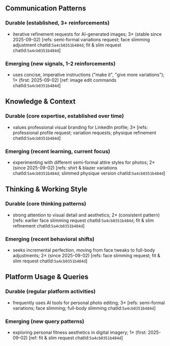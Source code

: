 ## Communication Patterns
### Durable (established, 3+ reinforcements)
- iterative refinement requests for AI-generated images; 3× (stable since 2025-09-02) [refs: semi-formal variations request; face slimming adjustment chatId:`5a4cb0351b484d`; fit & slim request chatId:`5a4cb0351b484d`]

### Emerging (new signals, 1-2 reinforcements)
- uses concise, imperative instructions ("make it", "give more variations"); 1× (first: 2025-09-02) [ref: image edit commands chatId:`5a4cb0351b484d`]

## Knowledge & Context
### Durable (core expertise, established over time)
- values professional visual branding for LinkedIn profile; 3× [refs: professional profile request; variation requests; physique refinement chatId:`5a4cb0351b484d`]

### Emerging (recent learning, current focus)
- experimenting with different semi-formal attire styles for photos; 2× (since 2025-09-02) [refs: shirt & blazer variations chatId:`5a4cb0351b484d`; slimmed physique version chatId:`5a4cb0351b484d`]

## Thinking & Working Style
### Durable (core thinking patterns)
- strong attention to visual detail and aesthetics; 2× (consistent pattern) [refs: earlier face slimming request chatId:`5a4cb0351b484d`; fit & slim refinement chatId:`5a4cb0351b484d`]

### Emerging (recent behavioral shifts)
- seeks incremental perfection, moving from face tweaks to full-body adjustments; 2× (since 2025-09-02) [refs: face slimming request; fit & slim request chatId:`5a4cb0351b484d`]

## Platform Usage & Queries
### Durable (regular platform activities)
- frequently uses AI tools for personal photo editing; 3× [refs: semi-formal variations; face slimming; full-body slimming chatId:`5a4cb0351b484d`]

### Emerging (new query patterns)
- exploring personal fitness aesthetics in digital imagery; 1× (first: 2025-09-02) [ref: fit & slim request chatId:`5a4cb0351b484d`]